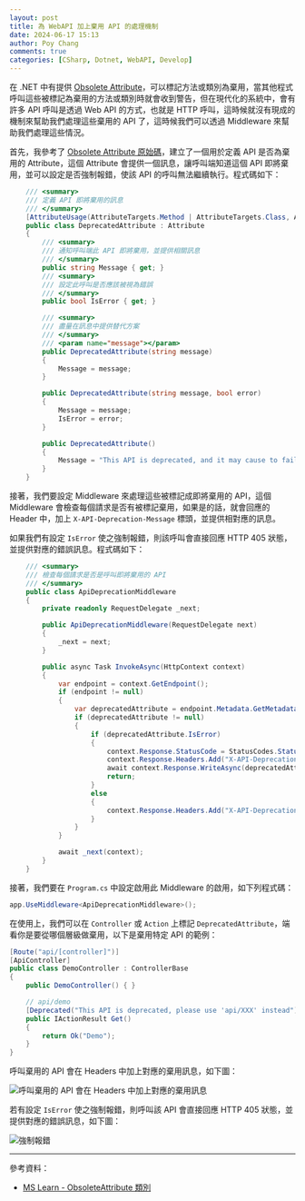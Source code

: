 ```yaml
---
layout: post
title: 為 WebAPI 加上棄用 API 的處理機制
date: 2024-06-17 15:13
author: Poy Chang
comments: true
categories: [CSharp, Dotnet, WebAPI, Develop]
---
```


在 .NET 中有提供 [Obsolete Attribute](https://learn.microsoft.com/zh-tw/dotnet/api/system.obsoleteattribute?WT.mc_id=DT-MVP-5003022)，可以標記方法或類別為棄用，當其他程式呼叫這些被標記為棄用的方法或類別時就會收到警告，但在現代化的系統中，會有許多 API 呼叫是透過 Web API 的方式，也就是 HTTP 呼叫，這時候就沒有現成的機制來幫助我們處理這些棄用的 API 了，這時候我們可以透過 Middleware 來幫助我們處理這些情況。

首先，我參考了 [Obsolete Attribute 原始碼](https://github.com/dotnet/runtime/blob/main/src/libraries/System.Private.CoreLib/src/System/ObsoleteAttribute.cs)，建立了一個用於定義 API 是否為棄用的 Attribute，這個 Attribute 會提供一個訊息，讓呼叫端知道這個 API 即將棄用，並可以設定是否強制報錯，使該 API 的呼叫無法繼續執行。程式碼如下：

```csharp
    /// <summary>
    /// 定義 API 即將棄用的訊息
    /// </summary>
    [AttributeUsage(AttributeTargets.Method | AttributeTargets.Class, AllowMultiple = false)]
    public class DeprecatedAttribute : Attribute
    {
        /// <summary>
        /// 通知呼叫端此 API 即將棄用，並提供相關訊息
        /// </summary>
        public string Message { get; }
        /// <summary>
        /// 設定此呼叫是否應該被視為錯誤
        /// </summary>
        public bool IsError { get; }

        /// <summary>
        /// 盡量在訊息中提供替代方案
        /// </summary>
        /// <param name="message"></param>
        public DeprecatedAttribute(string message)
        {
            Message = message;
        }

        public DeprecatedAttribute(string message, bool error)
        {
            Message = message;
            IsError = error;
        }

        public DeprecatedAttribute()
        {
            Message = "This API is deprecated, and it may cause to failed.";
        }
    }
```

接著，我們要設定 Middleware 來處理這些被標記成即將棄用的 API，這個 Middleware 會檢查每個請求是否有被標記棄用，如果是的話，就會回應的 Header 中，加上 `X-API-Deprecation-Message` 標頭，並提供相對應的訊息。

如果我們有設定 `IsError` 使之強制報錯，則該呼叫會直接回應 HTTP 405 狀態，並提供對應的錯誤訊息。程式碼如下：

```csharp
    /// <summary>
    /// 檢查每個請求是否是呼叫即將棄用的 API
    /// </summary>
    public class ApiDeprecationMiddleware
    {
        private readonly RequestDelegate _next;

        public ApiDeprecationMiddleware(RequestDelegate next)
        {
            _next = next;
        }

        public async Task InvokeAsync(HttpContext context)
        {
            var endpoint = context.GetEndpoint();
            if (endpoint != null)
            {
                var deprecatedAttribute = endpoint.Metadata.GetMetadata<DeprecatedAttribute>();
                if (deprecatedAttribute != null)
                {
                    if (deprecatedAttribute.IsError)
                    {
                        context.Response.StatusCode = StatusCodes.Status405MethodNotAllowed;
                        context.Response.Headers.Add("X-API-Deprecation-Message", deprecatedAttribute.Message);
                        await context.Response.WriteAsync(deprecatedAttribute.Message);
                        return;
                    }
                    else
                    {
                        context.Response.Headers.Add("X-API-Deprecation-Message", deprecatedAttribute.Message);
                    }
                }
            }

            await _next(context);
        }
    }
```

接著，我們要在 `Program.cs` 中設定啟用此 Middleware 的啟用，如下列程式碼：

```csharp
app.UseMiddleware<ApiDeprecationMiddleware>();
```

在使用上，我們可以在 `Controller` 或 `Action` 上標記 `DeprecatedAttribute`，端看你是要從哪個層級做棄用，以下是棄用特定 API 的範例：

```csharp
[Route("api/[controller]")]
[ApiController]
public class DemoController : ControllerBase
{
    public DemoController() { }

    // api/demo
    [Deprecated("This API is deprecated, please use 'api/XXX' instead")]
    public IActionResult Get()
    {
        return Ok("Demo");
    }
}
```

呼叫棄用的 API 會在 Headers 中加上對應的棄用訊息，如下圖：

![呼叫棄用的 API 會在 Headers 中加上對應的棄用訊息](https://i.imgur.com/yryzk5u.png)

若有設定 `IsError` 使之強制報錯，則呼叫該 API 會直接回應 HTTP 405 狀態，並提供對應的錯誤訊息，如下圖：

![強制報錯](https://i.imgur.com/ggAhxd4.png)

---

參考資料：

* [MS Learn - ObsoleteAttribute 類別](https://learn.microsoft.com/zh-tw/dotnet/api/system.obsoleteattribute?WT.mc_id=DT-MVP-5003022)
